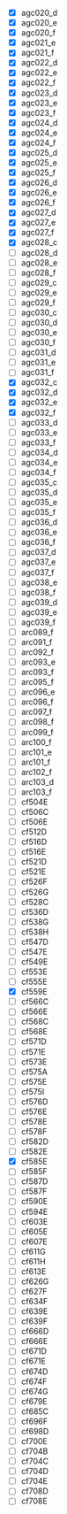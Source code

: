 - [x] agc020_d
- [x] agc020_e
- [x] agc020_f
- [x] agc021_e
- [x] agc021_f
- [x] agc022_d
- [x] agc022_e
- [x] agc022_f
- [x] agc023_d
- [x] agc023_e
- [x] agc023_f
- [x] agc024_d
- [x] agc024_e
- [x] agc024_f
- [x] agc025_d
- [x] agc025_e
- [x] agc025_f
- [x] agc026_d
- [x] agc026_e
- [x] agc026_f
- [x] agc027_d
- [x] agc027_e
- [x] agc027_f
- [x] agc028_c
- [ ] agc028_d
- [ ] agc028_e
- [ ] agc028_f
- [ ] agc029_c
- [ ] agc029_e
- [ ] agc029_f
- [ ] agc030_c
- [ ] agc030_d
- [ ] agc030_e
- [ ] agc030_f
- [ ] agc031_d
- [ ] agc031_e
- [ ] agc031_f
- [x] agc032_c
- [x] agc032_d
- [x] agc032_e
- [x] agc032_f
- [ ] agc033_d
- [ ] agc033_e
- [ ] agc033_f
- [ ] agc034_d
- [ ] agc034_e
- [ ] agc034_f
- [ ] agc035_c
- [ ] agc035_d
- [ ] agc035_e
- [ ] agc035_f
- [ ] agc036_d
- [ ] agc036_e
- [ ] agc036_f
- [ ] agc037_d
- [ ] agc037_e
- [ ] agc037_f
- [ ] agc038_e
- [ ] agc038_f
- [ ] agc039_d
- [ ] agc039_e
- [ ] agc039_f
- [ ] arc089_f
- [ ] arc091_f
- [ ] arc092_f
- [ ] arc093_e
- [ ] arc093_f
- [ ] arc095_f
- [ ] arc096_e
- [ ] arc096_f
- [ ] arc097_f
- [ ] arc098_f
- [ ] arc099_f
- [ ] arc100_f
- [ ] arc101_e
- [ ] arc101_f
- [ ] arc102_f
- [ ] arc103_d
- [ ] arc103_f
- [ ] cf504E
- [ ] cf506C
- [ ] cf506E
- [ ] cf512D
- [ ] cf516D
- [ ] cf516E
- [ ] cf521D
- [ ] cf521E
- [ ] cf526F
- [ ] cf526G
- [ ] cf528C
- [ ] cf536D
- [ ] cf538G
- [ ] cf538H
- [ ] cf547D
- [ ] cf547E
- [ ] cf549E
- [ ] cf553E
- [ ] cf555E
- [x] cf559E
- [ ] cf566C
- [ ] cf566E
- [ ] cf568C
- [ ] cf568E
- [ ] cf571D
- [ ] cf571E
- [ ] cf573E
- [ ] cf575A
- [ ] cf575E
- [ ] cf575I
- [ ] cf576D
- [ ] cf576E
- [ ] cf578E
- [ ] cf578F
- [ ] cf582D
- [ ] cf582E
- [x] cf585E
- [ ] cf585F
- [ ] cf587D
- [ ] cf587F
- [ ] cf590E
- [ ] cf594E
- [ ] cf603E
- [ ] cf605E
- [ ] cf607E
- [ ] cf611G
- [ ] cf611H
- [ ] cf613E
- [ ] cf626G
- [ ] cf627F
- [ ] cf634F
- [ ] cf639E
- [ ] cf639F
- [ ] cf666D
- [ ] cf666E
- [ ] cf671D
- [ ] cf671E
- [ ] cf674D
- [ ] cf674F
- [ ] cf674G
- [ ] cf679E
- [ ] cf685C
- [ ] cf696F
- [ ] cf698D
- [ ] cf700E
- [ ] cf704B
- [ ] cf704C
- [ ] cf704D
- [ ] cf704E
- [ ] cf708D
- [ ] cf708E